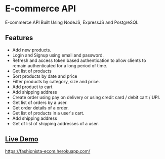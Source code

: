 # E-commerce API

E-commerce API Built Using NodeJS, ExpressJS and PostgreSQL

## Features

- Add new products.
- Login and Signup using email and password.
- Refresh and access token based authentication to allow clients to remain authenticated for a long period of time.
- Get list of products
- Sort products by date and price
- Filter products by category, size and price.
- Add product to cart
- Add shipping address
- Create order using pay on delivery or using credit card / debit cart / UPI.
- Get list of orders by a user.
- Get order details of a order.
- Get list of products in a user's cart.
- Add shipping address
- Get of list of shipping addresses of a user.

## [Live Demo](https://fashionista-ecom.herokuapp.com/)

https://fashionista-ecom.herokuapp.com/
